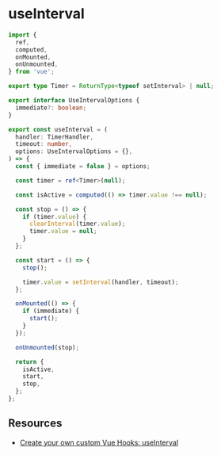 # useInterval

```typescript
import {
  ref,
  computed,
  onMounted,
  onUnmounted,
} from 'vue';

export type Timer = ReturnType<typeof setInterval> | null;

export interface UseIntervalOptions {
  immediate?: boolean;
}

export const useInterval = (
  handler: TimerHandler,
  timeout: number,
  options: UseIntervalOptions = {},
) => {
  const { immediate = false } = options;

  const timer = ref<Timer>(null);

  const isActive = computed(() => timer.value !== null);

  const stop = () => {
    if (timer.value) {
      clearInterval(timer.value);
      timer.value = null;
    }
  };

  const start = () => {
    stop();

    timer.value = setInterval(handler, timeout);
  };

  onMounted(() => {
    if (immediate) {
      start();
    }
  });

  onUnmounted(stop);

  return {
    isActive,
    start,
    stop,
  };
};
```

## Resources

- [Create your own custom Vue Hooks: useInterval](https://medium.com/@ankurr.singhal/create-your-own-custom-vue-hooks-useinterval-1d25ef6b56c6)
